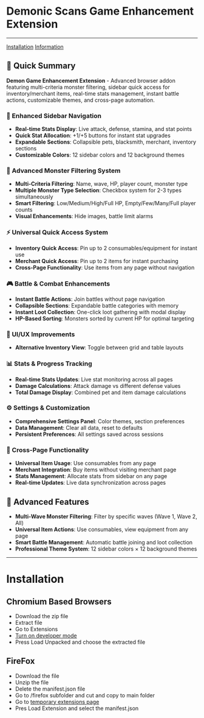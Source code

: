 # Demonic Scans Game Enhancement Extension

--- 
[Installation](#-Installation)
[Information](#-📝-Quick-Summary)



## 📝 Quick Summary

**Demon Game Enhancement Extension** - Advanced browser addon featuring multi-criteria monster filtering, sidebar quick access for inventory/merchant items, real-time stats management, instant battle actions, customizable themes, and cross-page automation.

### 📱 Enhanced Sidebar Navigation
- **Real-time Stats Display**: Live attack, defense, stamina, and stat points
- **Quick Stat Allocation**: +1/+5 buttons for instant stat upgrades
- **Expandable Sections**: Collapsible pets, blacksmith, merchant, inventory sections
- **Customizable Colors**: 12 sidebar colors and 12 background themes

### 🎯 Advanced Monster Filtering System
- **Multi-Criteria Filtering**: Name, wave, HP, player count, monster type
- **Multiple Monster Type Selection**: Checkbox system for 2-3 types simultaneously
- **Smart Filtering**: Low/Medium/High/Full HP, Empty/Few/Many/Full player counts
- **Visual Enhancements**: Hide images, battle limit alarms

### ⚡ Universal Quick Access System
- **Inventory Quick Access**: Pin up to 2 consumables/equipment for instant use
- **Merchant Quick Access**: Pin up to 2 items for instant purchasing
- **Cross-Page Functionality**: Use items from any page without navigation

### 🎮 Battle & Combat Enhancements
- **Instant Battle Actions**: Join battles without page navigation
- **Collapsible Sections**: Expandable battle categories with memory
- **Instant Loot Collection**: One-click loot gathering with modal display
- **HP-Based Sorting**: Monsters sorted by current HP for optimal targeting

### 🎨 UI/UX Improvements
- **Alternative Inventory View**: Toggle between grid and table layouts

### 📊 Stats & Progress Tracking
- **Real-time Stats Updates**: Live stat monitoring across all pages
- **Damage Calculations**: Attack damage vs different defense values
- **Total Damage Display**: Combined pet and item damage calculations

### ⚙️ Settings & Customization
- **Comprehensive Settings Panel**: Color themes, section preferences
- **Data Management**: Clear all data, reset to defaults
- **Persistent Preferences**: All settings saved across sessions

### 🔄 Cross-Page Functionality
- **Universal Item Usage**: Use consumables from any page
- **Merchant Integration**: Buy items without visiting merchant page
- **Stats Management**: Allocate stats from sidebar on any page
- **Real-time Updates**: Live data synchronization across pages

## 🔧 Advanced Features

- **Multi-Wave Monster Filtering**: Filter by specific waves (Wave 1, Wave 2, All)
- **Universal Item Actions**: Use consumables, view equipment from any page
- **Smart Battle Management**: Automatic battle joining and loot collection
- **Professional Theme System**: 12 sidebar colors × 12 background themes

--- 
# Installation

## Chromium Based Browsers

- Download the zip file
- Extract file 
- Go to Extensions
- [Turn on developer mode](https://www.youtube.com/watch?v=drNTeGl41ns)
- Press Load Unpacked and choose the extracted file

## FireFox 

- Download the file
- Unzip the file
- Delete the manifest.json file 
- Go to /firefox subfolder and cut and copy to main folder
- Go to [temporary extensions page](about:debugging#/runtime/this-firefox) 
- Pres Load Extension and select the manifest.json


